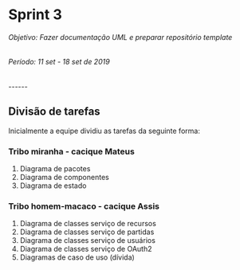 # Sprint 3

<h6>Objetivo: Fazer documentação UML e preparar repositório template</h6>
<h6>Período: 11 set - 18 set de 2019</h6>
------



## Divisão de tarefas

Inicialmente a equipe dividiu as tarefas da seguinte forma:

### Tribo miranha - cacique Mateus
1. Diagrama de pacotes
1. Diagrama de componentes
1. Diagrama de estado


### Tribo homem-macaco - cacique Assis
1. Diagrama de classes serviço de recursos
1. Diagrama de classes serviço de partidas
1. Diagrama de classes serviço de usuários
1. Diagrama de classes serviço de OAuth2
1. Diagramas de caso de uso (dívida)
